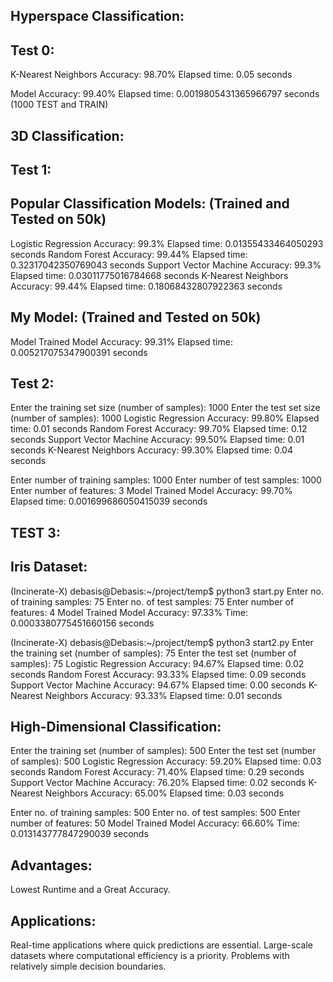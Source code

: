 Hyperspace Classification:
--------------------------
Test 0:
-------
K-Nearest Neighbors Accuracy: 98.70%
Elapsed time: 0.05 seconds

Model Accuracy: 99.40%
Elapsed time: 0.0019805431365966797 seconds
(1000 TEST and TRAIN)

3D Classification:
------------------
Test 1:
-------
Popular Classification Models: (Trained and Tested on 50k)
------------------------------
Logistic Regression Accuracy: 99.3%
Elapsed time: 0.01355433464050293 seconds
Random Forest Accuracy: 99.44%
Elapsed time: 0.32317042350769043 seconds
Support Vector Machine Accuracy: 99.3%
Elapsed time: 0.03011775016784668 seconds
K-Nearest Neighbors Accuracy: 99.44%
Elapsed time: 0.18068432807922363 seconds

My Model: (Trained and Tested on 50k)
---------
Model Trained
Model Accuracy: 99.31%
Elapsed time: 0.005217075347900391 seconds

Test 2:
-------
Enter the training set size (number of samples): 1000
Enter the test set size (number of samples): 1000
Logistic Regression Accuracy: 99.80%
Elapsed time: 0.01 seconds
Random Forest Accuracy: 99.70%
Elapsed time: 0.12 seconds
Support Vector Machine Accuracy: 99.50%
Elapsed time: 0.01 seconds
K-Nearest Neighbors Accuracy: 99.30%
Elapsed time: 0.04 seconds

Enter number of training samples: 1000
Enter number of test samples: 1000
Enter number of features: 3
Model Trained
Model Accuracy: 99.70%
Elapsed time: 0.001699686050415039 seconds

TEST 3:
-------
Iris Dataset:
-------------

(Incinerate-X) debasis@Debasis:~/project/temp$ python3 start.py
Enter no. of training samples: 75
Enter no. of test samples: 75
Enter number of features: 4
Model Trained
Model Accuracy: 97.33%
Time: 0.0003380775451660156 seconds

(Incinerate-X) debasis@Debasis:~/project/temp$ python3 start2.py
Enter the training set (number of samples): 75
Enter the test set (number of samples): 75
Logistic Regression Accuracy: 94.67%
Elapsed time: 0.02 seconds
Random Forest Accuracy: 93.33%
Elapsed time: 0.09 seconds
Support Vector Machine Accuracy: 94.67%
Elapsed time: 0.00 seconds
K-Nearest Neighbors Accuracy: 93.33%
Elapsed time: 0.01 seconds

High-Dimensional Classification:
--------------------------------
Enter the training set (number of samples): 500
Enter the test set (number of samples): 500
Logistic Regression Accuracy: 59.20%
Elapsed time: 0.03 seconds
Random Forest Accuracy: 71.40%
Elapsed time: 0.29 seconds
Support Vector Machine Accuracy: 76.20%
Elapsed time: 0.02 seconds
K-Nearest Neighbors Accuracy: 65.00%
Elapsed time: 0.03 seconds

Enter no. of training samples: 500
Enter no. of test samples: 500
Enter number of features: 50
Model Trained
Model Accuracy: 66.60%
Time: 0.013143777847290039 seconds


Advantages:
-----------
Lowest Runtime and a Great Accuracy.

Applications:
-------------
Real-time applications where quick predictions are essential.
Large-scale datasets where computational efficiency is a priority.
Problems with relatively simple decision boundaries.